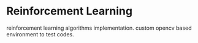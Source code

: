 # Reinforcement Learning
reinforcement learning algorithms implementation. custom opencv based environment to test codes.
